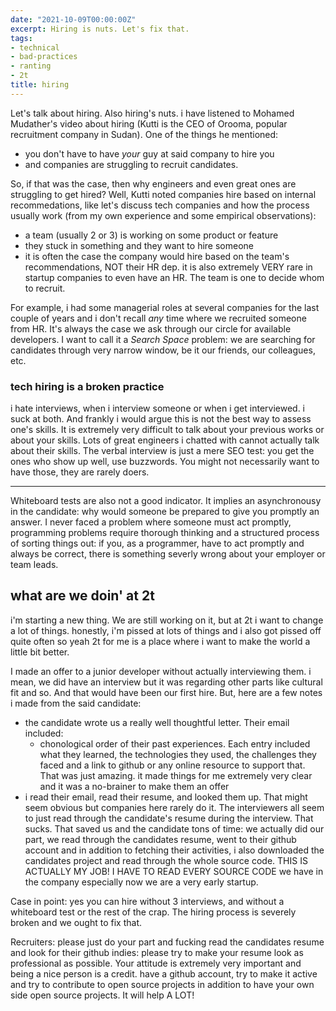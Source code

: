 ```yaml
---
date: "2021-10-09T00:00:00Z"
excerpt: Hiring is nuts. Let's fix that.
tags:
- technical
- bad-practices
- ranting
- 2t
title: hiring
---
```


Let's talk about hiring. Also hiring's nuts. i have listened to Mohamed Mudather's video about hiring (Kutti is the CEO of Orooma, popular recruitment company in Sudan). One of the things he mentioned:

- you don't have to have _your_ guy at said company to hire you
- and companies are struggling to recruit candidates.

So, if that was the case, then why engineers and even great ones are struggling to get hired? Well, Kutti noted companies hire based on internal recommedations, like let's discuss tech companies and how the process usually work (from my own experience and some empirical observations):
- a team (usually 2 or 3) is working on some product or feature
- they stuck in something and they want to hire someone 
- it is often the case the company would hire based on the team's recommendations, NOT their HR dep. it is also extremely VERY rare in startup companies to even have an HR. The team is one to decide whom to recruit.

For example, i had some managerial roles at several companies for the last couple of years and i don't recall *any* time where we recruited someone from HR. It's always the case we ask through our circle for available developers. I want to call it a _Search Space_ problem: we are searching for candidates through very narrow window, be it our friends, our colleagues, etc. 


### tech hiring is a broken practice

i hate interviews, when i interview someone or when i get interviewed. i suck at both. And frankly i would argue this is not the best way to assess one's skills. It is extremely very difficult to talk about your previous works or about your skills. Lots of great engineers i chatted with cannot actually talk about their skills. The verbal interview is just a mere SEO test: you get the ones who show up well, use buzzwords. You might not necessarily want to have those, they are rarely doers.

-----

Whiteboard tests are also not a good indicator. It implies an asynchronousy in the candidate: why would someone be prepared to give you promptly an answer. I never faced a problem where someone must act promptly, programming problems require thorough thinking and a structured process of sorting things out: if you, as a programmer, have to act promptly and always be correct, there is something severly wrong about your employer or team leads.


## what are we doin' at 2t

i'm starting a new thing. We are still working on it, but at 2t i want to change a lot of things. honestly, i'm pissed at lots of things and i also got pissed off quite often so yeah 2t for me is a place where i want to make the world a little bit better.

I made an offer to a junior developer without actually interviewing them. i mean, we did have an interview but it was regarding other parts like cultural fit and so. And that would have been our first hire. But, here are a few notes i made from the said candidate:

- the candidate wrote us a really well thoughtful letter. Their email included:
    - chonological order of their past experiences. Each entry included what they learned, the technologies they used, the challenges they faced and a link to github or any online resource to support that. That was just amazing. it made things for me extremely very clear and it was a no-brainer to make them an offer
- i read their email, read their resume, and looked them up. That might seem obvious but companies here rarely do it. The interviewers all seem to just read through the candidate's resume during the interview. That sucks.
That saved us and the candidate tons of time: we actually did our part, we read through the candidates resume, went to their github account and in addition to fetching their activities, i also downloaded the candidates project and read through the whole source code. THIS IS ACTUALLY MY JOB! I HAVE TO READ EVERY SOURCE CODE we have in the company especially now we are a very early startup. 

Case in point: yes you can hire without 3 interviews, and without a whiteboard test or the rest of the crap. The hiring process is severely broken and we ought to fix that. 

Recruiters: please just do your part and fucking read the candidates resume and look for their github
indies: please try to make your resume look as professional as possible. Your attitude is extremely very important and being a nice person is a credit. have a github account, try to make it active and try to contribute to open source projects in addition to have your own side open source projects. It will help A LOT!